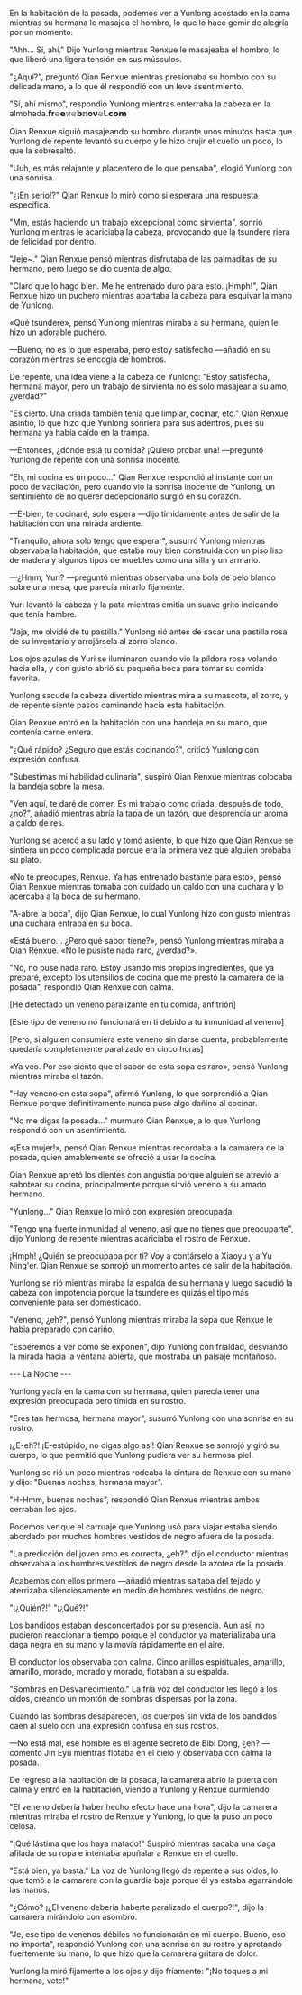 
En la habitación de la posada, podemos ver a Yunlong acostado en la cama mientras su hermana le masajea el hombro, lo que lo hace gemir de alegría por un momento.

"Ahh... Sí, ahí." Dijo Yunlong mientras Renxue le masajeaba el hombro, lo que liberó una ligera tensión en sus músculos.

"¿Aquí?", preguntó Qian Renxue mientras presionaba su hombro con su delicada mano, a lo que él respondió con un leve asentimiento.

"Sí, ahí mismo", respondió Yunlong mientras enterraba la cabeza en la almohada.𝗳𝐫𝚎𝗲𝚠𝚎𝗯𝕟𝐨𝘃𝚎𝗹.𝗰𝗼𝗺

Qian Renxue siguió masajeando su hombro durante unos minutos hasta que Yunlong de repente levantó su cuerpo y le hizo crujir el cuello un poco, lo que la sobresaltó.

"Uuh, es más relajante y placentero de lo que pensaba", elogió Yunlong con una sonrisa.

"¿¡En serio!?" Qian Renxue lo miró como si esperara una respuesta específica.

"Mm, estás haciendo un trabajo excepcional como sirvienta", sonrió Yunlong mientras le acariciaba la cabeza, provocando que la tsundere riera de felicidad por dentro.

"Jeje~." Qian Renxue pensó mientras disfrutaba de las palmaditas de su hermano, pero luego se dio cuenta de algo.

"Claro que lo hago bien. Me he entrenado duro para esto. ¡Hmph!", Qian Renxue hizo un puchero mientras apartaba la cabeza para esquivar la mano de Yunlong.

«Qué tsundere», pensó Yunlong mientras miraba a su hermana, quien le hizo un adorable puchero.

—Bueno, no es lo que esperaba, pero estoy satisfecho —añadió en su corazón mientras se encogía de hombros.

De repente, una idea viene a la cabeza de Yunlong: "Estoy satisfecha, hermana mayor, pero un trabajo de sirvienta no es solo masajear a su amo, ¿verdad?"

"Es cierto. Una criada también tenía que limpiar, cocinar, etc." Qian Renxue asintió, lo que hizo que Yunlong sonriera para sus adentros, pues su hermana ya había caído en la trampa.

—Entonces, ¿dónde está tu comida? ¡Quiero probar una! —preguntó Yunlong de repente con una sonrisa inocente.

"Eh, mi cocina es un poco..." Qian Renxue respondió al instante con un poco de vacilación, pero cuando vio la sonrisa inocente de Yunlong, un sentimiento de no querer decepcionarlo surgió en su corazón.

—E-bien, te cocinaré, solo espera —dijo tímidamente antes de salir de la habitación con una mirada ardiente.

"Tranquilo, ahora solo tengo que esperar", susurró Yunlong mientras observaba la habitación, que estaba muy bien construida con un piso liso de madera y algunos tipos de muebles como una silla y un armario.

—¿Hmm, Yuri? —preguntó mientras observaba una bola de pelo blanco sobre una mesa, que parecía mirarlo fijamente.

Yuri levantó la cabeza y la pata mientras emitía un suave grito indicando que tenía hambre.

"Jaja, me olvidé de tu pastilla." Yunlong rió antes de sacar una pastilla rosa de su inventario y arrojársela al zorro blanco.

Los ojos azules de Yuri se iluminaron cuando vio la píldora rosa volando hacia ella, y con gusto abrió su pequeña boca para tomar su comida favorita.

Yunlong sacude la cabeza divertido mientras mira a su mascota, el zorro, y de repente siente pasos caminando hacia esta habitación.

Qian Renxue entró en la habitación con una bandeja en su mano, que contenía carne entera.

"¿Qué rápido? ¿Seguro que estás cocinando?", criticó Yunlong con expresión confusa.

"Subestimas mi habilidad culinaria", suspiró Qian Renxue mientras colocaba la bandeja sobre la mesa.

"Ven aquí, te daré de comer. Es mi trabajo como criada, después de todo, ¿no?", añadió mientras abría la tapa de un tazón, que desprendía un aroma a caldo de res.

Yunlong se acercó a su lado y tomó asiento, lo que hizo que Qian Renxue se sintiera un poco complicada porque era la primera vez que alguien probaba su plato.

«No te preocupes, Renxue. Ya has entrenado bastante para esto», pensó Qian Renxue mientras tomaba con cuidado un caldo con una cuchara y lo acercaba a la boca de su hermano.

"A-abre la boca", dijo Qian Renxue, lo cual Yunlong hizo con gusto mientras una cuchara entraba en su boca.

«Está bueno... ¿Pero qué sabor tiene?», pensó Yunlong mientras miraba a Qian Renxue. «No le pusiste nada raro, ¿verdad?».

"No, no puse nada raro. Estoy usando mis propios ingredientes, que ya preparé, excepto los utensilios de cocina que me prestó la camarera de la posada", respondió Qian Renxue con calma.

[He detectado un veneno paralizante en tu comida, anfitrión]

[Este tipo de veneno no funcionará en ti debido a tu inmunidad al veneno]

[Pero, si alguien consumiera este veneno sin darse cuenta, probablemente quedaría completamente paralizado en cinco horas]

«Ya veo. Por eso siento que el sabor de esta sopa es raro», pensó Yunlong mientras miraba el tazón.

"Hay veneno en esta sopa", afirmó Yunlong, lo que sorprendió a Qian Renxue porque definitivamente nunca puso algo dañino al cocinar.

"No me digas la posada..." murmuró Qian Renxue, a lo que Yunlong respondió con un asentimiento.

«¡Esa mujer!», pensó Qian Renxue mientras recordaba a la camarera de la posada, quien amablemente se ofreció a usar la cocina.

Qian Renxue apretó los dientes con angustia porque alguien se atrevió a sabotear su cocina, principalmente porque sirvió veneno a su amado hermano.

"Yunlong..." Qian Renxue lo miró con expresión preocupada.

"Tengo una fuerte inmunidad al veneno, así que no tienes que preocuparte", dijo Yunlong de repente mientras acariciaba el rostro de Renxue.

¡Hmph! ¿Quién se preocupaba por ti? Voy a contárselo a Xiaoyu y a Yu Ning'er. Qian Renxue se sonrojó un momento antes de salir de la habitación.

Yunlong se rió mientras miraba la espalda de su hermana y luego sacudió la cabeza con impotencia porque la tsundere es quizás el tipo más conveniente para ser domesticado.

"Veneno, ¿eh?", pensó Yunlong mientras miraba la sopa que Renxue le había preparado con cariño.

"Esperemos a ver cómo se exponen", dijo Yunlong con frialdad, desviando la mirada hacia la ventana abierta, que mostraba un paisaje montañoso.

--- La Noche ---

Yunlong yacía en la cama con su hermana, quien parecía tener una expresión preocupada pero tímida en su rostro.

"Eres tan hermosa, hermana mayor", susurró Yunlong con una sonrisa en su rostro.

¡¿E-eh?! ¡E-estúpido, no digas algo así! Qian Renxue se sonrojó y giró su cuerpo, lo que permitió que Yunlong pudiera ver su hermosa piel.

Yunlong se rió un poco mientras rodeaba la cintura de Renxue con su mano y dijo: "Buenas noches, hermana mayor".

"H-Hmm, buenas noches", respondió Qian Renxue mientras ambos cerraban los ojos.

Podemos ver que el carruaje que Yunlong usó para viajar estaba siendo abordado por muchos hombres vestidos de negro afuera de la posada.

"La predicción del joven amo es correcta, ¿eh?", dijo el conductor mientras observaba a los hombres vestidos de negro desde la azotea de la posada.

Acabemos con ellos primero —añadió mientras saltaba del tejado y aterrizaba silenciosamente en medio de hombres vestidos de negro.

"¡¿Quién?!" "¡¿Qué?!"

Los bandidos estaban desconcertados por su presencia. Aun así, no pudieron reaccionar a tiempo porque el conductor ya materializaba una daga negra en su mano y la movía rápidamente en el aire.

El conductor los observaba con calma. Cinco anillos espirituales, amarillo, amarillo, morado, morado y morado, flotaban a su espalda.

"Sombras en Desvanecimiento." La fría voz del conductor les llegó a los oídos, creando un montón de sombras dispersas por la zona.

Cuando las sombras desaparecen, los cuerpos sin vida de los bandidos caen al suelo con una expresión confusa en sus rostros.

—No está mal, ese hombre es el agente secreto de Bibi Dong, ¿eh? —comentó Jin Eyu mientras flotaba en el cielo y observaba con calma la posada.

De regreso a la habitación de la posada, la camarera abrió la puerta con calma y entró en la habitación, viendo a Yunlong y Renxue durmiendo.

"El veneno debería haber hecho efecto hace una hora", dijo la camarera mientras miraba el rostro de Renxue y Yunlong, lo que la puso un poco celosa.

"¡Qué lástima que los haya matado!" Suspiró mientras sacaba una daga afilada de su ropa e intentaba apuñalar a Renxue en el cuello.

"Está bien, ya basta." La voz de Yunlong llegó de repente a sus oídos, lo que tomó a la camarera con la guardia baja porque él ya estaba agarrándole las manos.

"¿Cómo? ¡¿El veneno debería haberte paralizado el cuerpo?!", dijo la camarera mirándolo con asombro.

"Je, ese tipo de venenos débiles no funcionarán en mi cuerpo. Bueno, eso no importa", respondió Yunlong con una sonrisa en su rostro y apretando fuertemente su mano, lo que hizo que la camarera gritara de dolor.

Yunlong la miró fijamente a los ojos y dijo fríamente: "¡No toques a mi hermana, vete!"